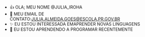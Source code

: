 - 👍 OLA; MEU NOME @JULIA_IROHA
- 🌱 MEU EMAIL DE CONTATO:JULIA.ALMEIDA.GOES@ESCOLA.PR.GOV.BR
- ✨ EU ESTOU INTERESSADA EMAPRENDER NOVAS LINGUAGENS
- 💞️ EU ESTOU APRENDENDO A PROGRAMAR RECENTEMENTE 

